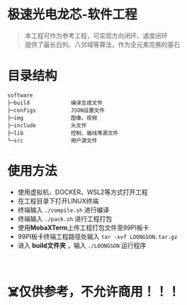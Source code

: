 # 极速光电龙芯-软件工程
> 本工程可作为参考工程，可实现方向闭环、速度闭环<br>提供了最长白列、八邻域等算法，作为全元素完赛的基石

# 目录结构
```
software
├─build             编译生成文件
├─configs           JSON设置文件
├─img               图像、视频
├─include           头文件
├─lib               控制、循线等源文件
└─src               用户源文件
```
# 使用方法
- 使用虚拟机、DOCKER、WSL2等方式打开工程
- 在工程目录下打开LINUX终端
- 终端输入 `./compile.sh` 进行编译
- 终端输入 `./pack.sh` 进行工程打包
- 使用<b>MobaXTerm</b>上传工程打包文件至99PI板卡
- 99PI板卡终端工程路径处输入 `tar -xvf LOONGSON.tar.gz`
- 进入 <b>build文件夹</b> ，输入 `./LOONGSON` 运行程序

# <br>☠️仅供参考，不允许商用！！！